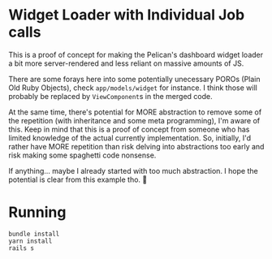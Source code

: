 # Widget Loader with Individual Job calls
This is a proof of concept for making the Pelican's dashboard widget loader a bit
more server-rendered and less reliant on massive amounts of JS.

There are some forays here into some potentially unecessary POROs (Plain Old Ruby Objects), check
`app/models/widget` for instance. I think those will probably be replaced by `ViewComponent`s in
the merged code.

At the same time, there's potential for MORE abstraction to remove some of the repetition (with
inheritance and some meta programming), I'm aware of this. Keep in mind that this is a proof of
concept from someone who has limited knowledge of the actual currently implementation. So, initially,
I'd rather have MORE repetition than risk delving into abstractions too early and risk making some
spaghetti code nonsense.

If anything... maybe I already started with too much abstraction. I hope the potential is clear from
this example tho. 🤘

# Running
```shell
bundle install
yarn install
rails s
```
